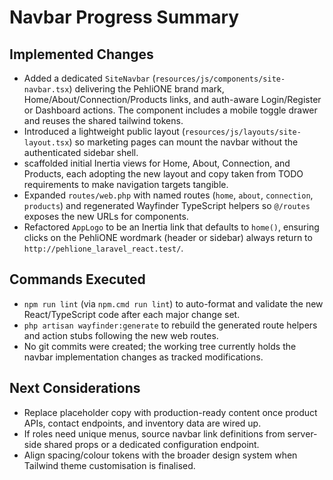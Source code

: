 # Navbar Progress Summary

## Implemented Changes
- Added a dedicated `SiteNavbar` (`resources/js/components/site-navbar.tsx`) delivering the PehliONE brand mark, Home/About/Connection/Products links, and auth-aware Login/Register or Dashboard actions. The component includes a mobile toggle drawer and reuses the shared tailwind tokens.
- Introduced a lightweight public layout (`resources/js/layouts/site-layout.tsx`) so marketing pages can mount the navbar without the authenticated sidebar shell.
- scaffolded initial Inertia views for Home, About, Connection, and Products, each adopting the new layout and copy taken from TODO requirements to make navigation targets tangible.
- Expanded `routes/web.php` with named routes (`home`, `about`, `connection`, `products`) and regenerated Wayfinder TypeScript helpers so `@/routes` exposes the new URLs for components.
- Refactored `AppLogo` to be an Inertia link that defaults to `home()`, ensuring clicks on the PehliONE wordmark (header or sidebar) always return to `http://pehlione_laravel_react.test/`.

## Commands Executed
- `npm run lint` (via `npm.cmd run lint`) to auto-format and validate the new React/TypeScript code after each major change set.
- `php artisan wayfinder:generate` to rebuild the generated route helpers and action stubs following the new web routes.
- No git commits were created; the working tree currently holds the navbar implementation changes as tracked modifications.

## Next Considerations
- Replace placeholder copy with production-ready content once product APIs, contact endpoints, and inventory data are wired up.
- If roles need unique menus, source navbar link definitions from server-side shared props or a dedicated configuration endpoint.
- Align spacing/colour tokens with the broader design system when Tailwind theme customisation is finalised.
